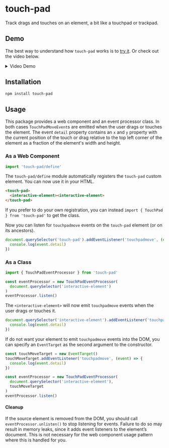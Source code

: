 # touch-pad

Track drags and touches on an element, a bit like a touchpad or trackpad.

## Demo

The best way to understand how `touch-pad` works is to [try it]. Or check out the video below.

[try it]: https://limulus.net/penumbra/journal/005-ray-sphere-interactions/#demo

<details>
  <summary>Video Demo</summary>
  <video src="https://github.com/limulus/touch-pad/assets/609858/95624937-b0b0-4f22-ac14-b46465a37e74" autoplay loop muted inline width="720" height="405"></video>
</details>

## Installation

```sh
npm install touch-pad
```

## Usage

This package provides a web component and an event processor class. In both cases
`TouchPadMoveEvent`s are emitted when the user drags or touches the element. The event
`detail` property contains an `x` and `y` property with the current position of the touch or
drag relative to the top left corner of the element as a fraction of the element's width and
height.

### As a Web Component

```javascript
import 'touch-pad/define'
```

The `touch-pad/define` module automatically registers the `touch-pad` custom element. You
can now use it in your HTML.

```html
<touch-pad>
  <interactive-element><interactive-element>
</touch-pad>
```

If you prefer to do your own registration, you can instead `import { TouchPad } from
'touch-pad'` to get the class.

Now you can listen for `touchpadmove` events on the `touch-pad` element (or on its
ancestors).

```javascript
document.querySelector('touch-pad').addEventListener('touchpadmove', (event) => {
  console.log(event.detail)
})
```

### As a Class

```javascript
import { TouchPadEventProcessor } from 'touch-pad'
```

```javascript
const eventProcessor = new TouchPadEventProcessor(
  document.querySelector('interactive-element')
)
eventProcessor.listen()
```

The `<interactive-element>` will now emit `touchpadmove` events when the user drags or
touches it.

```javascript
document.querySelector('interactive-element').addEventListener('touchpadmove', (event) => {
  console.log(event.detail)
})
```

If do not want your element to emit `touchpadmove` events into the DOM, you can specify an `EventTarget` as the second argument to the constructor.

```javascript
const touchMoveTarget = new EventTarget()
touchMoveTarget.addEventListener('touchpadmove', (event) => {
  console.log(event.detail)
})

const eventProcessor = new TouchPadEventProcessor(
  document.querySelector('interactive-element'),
  touchMoveTarget
)
eventProcessor.listen()
```

#### Cleanup

If the source element is removed from the DOM, you should call `eventProcessor.unlisten()`
to stop listening for events. Failure to do so may result in memory leaks, since it adds
event listeners to the element’s document. This is not necessary for the web component usage
pattern where this is handled for you.
